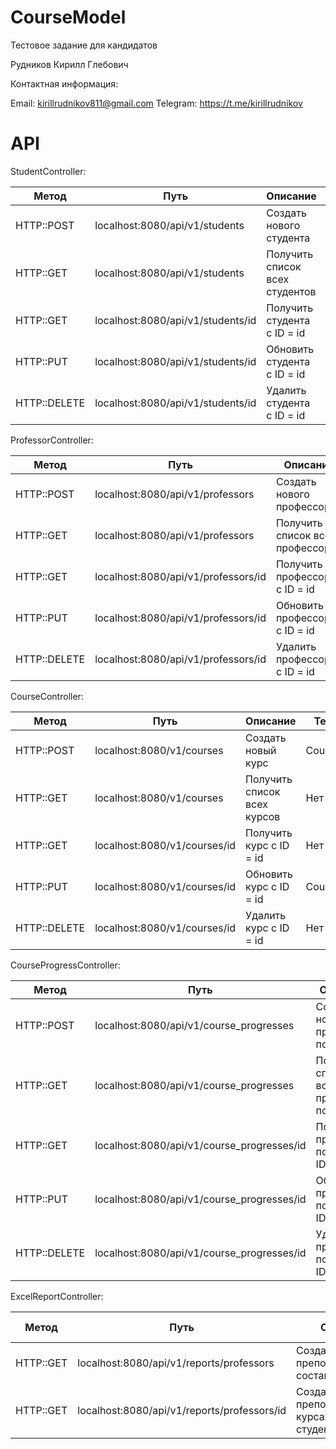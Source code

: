 # CourseModel
Тестовое задание для кандидатов 

Рудников Кирилл Глебович

Контактная информация:

Email: kirillrudnikov811@gmail.com
Telegram: https://t.me/kirillrudnikov

# API

StudentController:

| Метод | Путь | Описание | Тело запроса |
| ------ | ------ | ------ | ------ |
| HTTP::POST | localhost:8080/api/v1/students | Создать нового студента | StudentCreateDto |
| HTTP::GET | localhost:8080/api/v1/students | Получить список всех студентов | Нет |
| HTTP::GET | localhost:8080/api/v1/students/id | Получить студента с ID = id | Нет |
| HTTP::PUT | localhost:8080/api/v1/students/id | Обновить студента с ID = id | StudentUpdateDto |
| HTTP::DELETE | localhost:8080/api/v1/students/id | Удалить студента с ID = id | Нет |

ProfessorController:

| Метод | Путь | Описание | Тело запроса |
| ------ | ------ | ------ | ------ |
| HTTP::POST | localhost:8080/api/v1/professors | Создать нового профессора | ProfessorCreateDto |
| HTTP::GET | localhost:8080/api/v1/professors | Получить список всех профессоров | Нет |
| HTTP::GET | localhost:8080/api/v1/professors/id | Получить профессора с ID = id | Нет |
| HTTP::PUT | localhost:8080/api/v1/professors/id | Обновить профессора с ID = id | StudentUpdateDto |
| HTTP::DELETE | localhost:8080/api/v1/professors/id | Удалить профессора с ID = id | Нет |

CourseController:

| Метод | Путь | Описание | Тело запроса |
| ------ | ------ | ------ | ------ |
| HTTP::POST | localhost:8080/v1/courses | Создать новый курс | CourseCreateDto |
| HTTP::GET | localhost:8080/v1/courses | Получить список всех курсов | Нет |
| HTTP::GET | localhost:8080/v1/courses/id | Получить курс с ID = id | Нет |
| HTTP::PUT | localhost:8080/v1/courses/id | Обновить курс с ID = id | CourseUpdateDto |
| HTTP::DELETE | localhost:8080/v1/courses/id | Удалить курс с ID = id | Нет |

CourseProgressController:

| Метод | Путь | Описание | Тело запроса |
| ------ | ------ | ------ | ------ |
| HTTP::POST | localhost:8080/api/v1/course_progresses | Создать новый прогресс по курсу | CourseProgressCreateDto |
| HTTP::GET | localhost:8080/api/v1/course_progresses | Получить список всех прогрессов по курсу | Нет |
| HTTP::GET | localhost:8080/api/v1/course_progresses/id | Получить прогресс по курсу с ID = id | Нет |
| HTTP::PUT | localhost:8080/api/v1/course_progresses/id | Обновить прогресс по курсу с ID = id | CourseProgressUpdateDto |
| HTTP::DELETE | localhost:8080/api/v1/course_progresses/id | Удалить прогресс по курсу с ID = id | Нет |

ExcelReportController:

| Метод | Путь | Описание | Тело запроса |
| ------ | ------ | ------ | ------ |
| HTTP::GET | localhost:8080/api/v1/reports/professors | Создать отчёт о преподавательском составе | Нет |
| HTTP::GET | localhost:8080/api/v1/reports/professors/id | Создать отчёт о преподавателе, его курсах и его студентах с ID = id | Нет |

